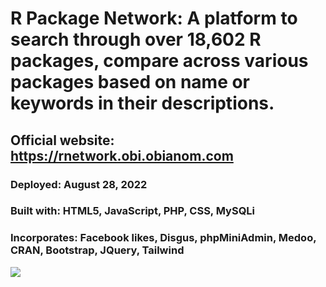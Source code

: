 # R Package Network: A platform to search through over 18,602 R packages, compare across various packages based on name or keywords in their descriptions.
## Official website: https://rnetwork.obi.obianom.com
### Deployed: August 28, 2022
### Built with: HTML5, JavaScript, PHP, CSS, MySQLi
### Incorporates: Facebook likes, Disgus, phpMiniAdmin, Medoo, CRAN, Bootstrap, JQuery, Tailwind

![](https://rnetwork.obi.obianom.com/assets/rnetwork.png)
